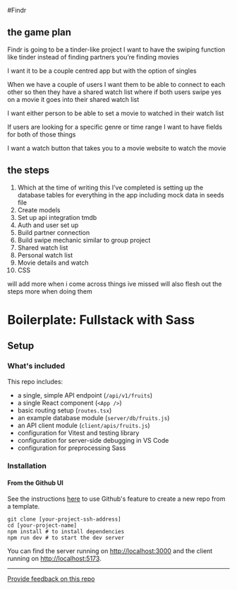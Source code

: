#Findr

## the game plan 
Findr is going to be a tinder-like project I want to have the swiping function like tinder instead of finding partners you’re finding movies

I want it to be a couple centred app but with the option of singles 

When we have a couple of users I want them to be able to connect to each other so then they have a shared watch list where if both users swipe yes on a movie it goes into their shared watch list 

I want either person to be able to set a movie to watched in their watch list 

If users are looking for a specific genre or time range I want to have fields for both of those things 


I want a watch button that takes you to a movie website to watch the movie

## the steps 

1. Which at the time of writing this I’ve completed is setting up the database tables for everything in the app including mock data in seeds file 
2. Create models 
3. Set up api integration tmdb 
4. Auth and user set up 
5. Build partner connection 
6. Build swipe mechanic similar to group project 
7. Shared watch list 
8. Personal watch list 
9. Movie details and watch 
10. CSS 


will add more when i come across things ive missed 
will also flesh out the steps more when doing them 
# Boilerplate: Fullstack with Sass

## Setup

### What's included

This repo includes:

* a single, simple API endpoint (`/api/v1/fruits`)
* a single React component (`<App />`)
* basic routing setup (`routes.tsx`)
* an example database module (`server/db/fruits.js`)
* an API client module (`client/apis/fruits.js`)
* configuration for Vitest and testing library
* configuration for server-side debugging in VS Code
* configuration for preprocessing Sass

### Installation

#### **From the Github UI**

See the instructions [here](https://docs.github.com/en/free-pro-team@latest/github/creating-cloning-and-archiving-repositories/creating-a-repository-from-a-template) to use Github's feature to create a new repo from a template.

```
git clone [your-project-ssh-address]
cd [your-project-name]
npm install # to install dependencies
npm run dev # to start the dev server
```

You can find the server running on [http://localhost:3000](http://localhost:3000) and the client running on [http://localhost:5173](http://localhost:5173).

---
[Provide feedback on this repo](https://docs.google.com/forms/d/e/1FAIpQLSfw4FGdWkLwMLlUaNQ8FtP2CTJdGDUv6Xoxrh19zIrJSkvT4Q/viewform?usp=pp_url&entry.1958421517=boilerplate-fullstack)
